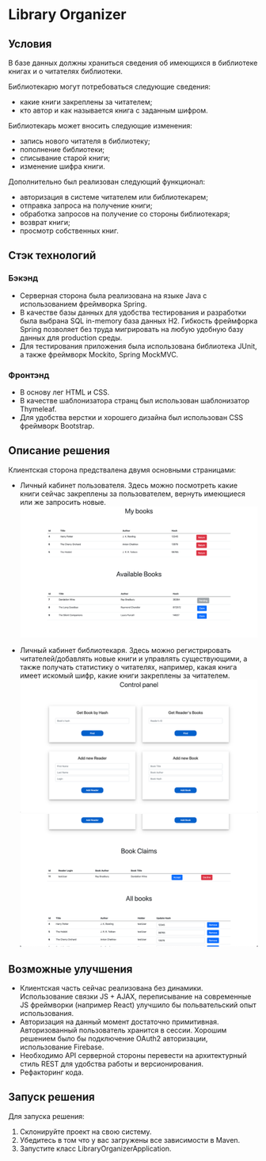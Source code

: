 # Library Organizer

## Условия

В базе данных должны храниться сведения об имеющихся в библиотеке книгах и о читателях библиотеки.

Библиотекарю могут потребоваться следующие сведения:
- какие книги закреплены за читателем;
- кто автор и как называется книга с заданным шифром.

Библиотекарь может вносить следующие изменения:
- запись нового читателя в библиотеку;
- пополнение библиотеки;
- списывание старой книги;
- изменение шифра книги.

Дополнительно был реализован следующий функционал:
- авторизация в системе читателем или библиотекарем;
- отправка запроса на получение книги;
- обработка запросов на получение со стороны библиотекаря;
- возврат книги;
- просмотр собственных книг.

## Стэк технологий

### Бэкэнд
* Серверная сторона была реализована на языке Java с использованием фреймворка Spring. 
* В качестве базы данных
для удобства тестирования и разработки была выбрана SQL in-memory база данных H2. Гибкость фреймфорка Spring
позволяет без труда мигрировать на любую удобную базу данных для production среды.
* Для тестирования приложения была использована библиотека JUnit, а также фреймворк Mockito, Spring MockMVC.

### Фронтэнд
* В основу лег HTML и CSS.
* В качестве шаблонизатора странц был использован шаблонизатор Thymeleaf.
* Для удобства верстки и хорошего дизайна был использован CSS фреймворк Bootstrap.

## Описание решения
Клиентская сторона предствалена двумя основными страницами:

* Личный кабинет пользователя.
Здесь можно посмотреть какие книги сейчас закреплены за пользователем, вернуть имеющиеся или же запросить новые.
![front1](img/HomePage.png)

* Личный кабинет библиотекаря.
Здесь можно регистрировать читателей/добавлять новые книги и управлять существующими, а также получать статистику о читателях,
например, какая книга имеет искомый шифр, какие книги закреплены за читателем.
![front2](img/ControlPanel1.png)
![front3](img/ControlPanel2.png)

## Возможные улучшения
* Клиентская часть сейчас реализована без динамики. Использование связки JS + AJAX, переписывание на современные JS 
фреймворки (например React) улучшило бы польвательский опыт использования.
* Авторизация на данный момент достаточно примитивная. Авторизованный пользователь хранится в сессии. Хорошим решением было бы подключение OAuth2 авторизации,
использование Firebase.
* Необходимо API серверной стороны перевести на архитектурный стиль REST для удобства работы и версионирования.
* Рефакторинг кода.

## Запуск решения
Для запуска решения:
1. Склонируйте проект на свою систему.
2. Убедитесь в том что у вас загружены все зависимости в Maven.
3. Запустите класс LibraryOrganizerApplication. 

